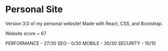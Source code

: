 # Personal Site

Version 3.0 of my personal website! Made with React, CSS, and Bootstrap. 



Website score = 67

PERFORMANCE - 
27/30
SEO - 
0/30
MOBILE - 
30/30
SECURITY - 
10/10


